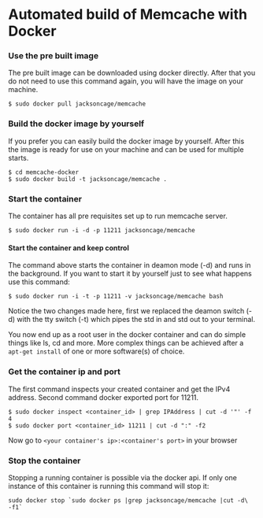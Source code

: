 Automated build of Memcache with Docker
===========


### Use the pre built image
The pre built image can be downloaded using docker directly. After that you do not need to use this command again, you will have the image on your machine.

	$ sudo docker pull jacksoncage/memcache


### Build the docker image by yourself
If you prefer you can easily build the docker image by yourself. After this the image is ready for use on your machine and can be used for multiple starts.

	$ cd memcache-docker
	$ sudo docker build -t jacksoncage/memcache .


### Start the container
The container has all pre requisites set up to run memcache server. 

	$ sudo docker run -i -d -p 11211 jacksoncage/memcache


#### Start the container and keep control
The command above starts the container in deamon mode (-d) and runs in the background. If you want to start it by yourself just to see what happens use this command:

	$ sudo docker run -i -t -p 11211 -v jacksoncage/memcache bash

Notice the two changes made here, first we replaced the deamon switch (-d) with the tty switch (-t) which pipes the std in and std out to your terminal.

You now end up as a root user in the docker container and can do simple things like ls, cd and more. More complex things can be achieved after a `apt-get install` of one or more software(s) of choice.

### Get the container ip and port
The first command inspects your created container and get the IPv4 address. Second command docker exported port for 11211.

    $ sudo docker inspect <container_id> | grep IPAddress | cut -d '"' -f 4
    $ sudo docker port <container_id> 11211 | cut -d ":" -f2

Now go to `<your container's ip>:<container's port>` in your browser


### Stop the container
Stopping a running container is possible via the docker api. If only one instance of this container is running this command will stop it:

	sudo docker stop `sudo docker ps |grep jacksoncage/memcache |cut -d\  -f1`

